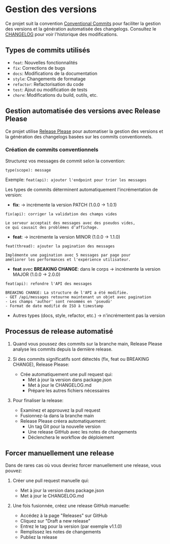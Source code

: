 # Gestion des versions

Ce projet suit la convention [Conventional Commits](https://www.conventionalcommits.org/) pour faciliter la gestion des versions et la génération automatisée des changelogs. Consultez le [CHANGELOG](../CHANGELOG.md) pour voir l'historique des modifications.

## Types de commits utilisés

- `feat`: Nouvelles fonctionnalités
- `fix`: Corrections de bugs
- `docs`: Modifications de la documentation
- `style`: Changements de formatage
- `refactor`: Refactorisation du code
- `test`: Ajout ou modification de tests
- `chore`: Modifications du build, outils, etc.

## Gestion automatisée des versions avec Release Please

Ce projet utilise [Release Please](https://github.com/googleapis/release-please) pour automatiser la gestion des versions et la génération des changelogs basées sur les commits conventionnels.

### Création de commits conventionnels

Structurez vos messages de commit selon la convention:

```
type(scope): message
```

Exemple: `feat(api): ajouter l'endpoint pour trier les messages`

Les types de commits déterminent automatiquement l'incrémentation de version:

- **fix**: → incrémente la version PATCH (1.0.0 → 1.0.1)

```
fix(api): corriger la validation des champs vides

Le serveur acceptait des messages avec des pseudos vides,
ce qui causait des problèmes d'affichage.
```

- **feat**: → incrémente la version MINOR (1.0.0 → 1.1.0)

```
feat(thread): ajouter la pagination des messages

Implémente une pagination avec 5 messages par page pour
améliorer les performances et l'expérience utilisateur.
```

- **feat** avec **BREAKING CHANGE**: dans le corps → incrémente la version MAJOR (1.0.0 → 2.0.0)

```
feat(api): refondre l'API des messages

BREAKING CHANGE: La structure de l'API a été modifiée.
- GET /api/messages retourne maintenant un objet avec pagination
- Les champs 'author' sont renommés en 'pseudo'
- Format de date modifié de ISO à timestamp
```

- Autres types (docs, style, refactor, etc.) → n'incrémentent pas la version

## Processus de release automatisé

1. Quand vous poussez des commits sur la branche main, Release Please analyse les commits depuis la dernière release.

2. Si des commits significatifs sont détectés (fix, feat ou BREAKING CHANGE), Release Please:

   - Crée automatiquement une pull request qui:
     - Met à jour la version dans package.json
     - Met à jour le CHANGELOG.md
     - Prépare les autres fichiers nécessaires

3. Pour finaliser la release:
   - Examinez et approuvez la pull request
   - Fusionnez-la dans la branche main
   - Release Please créera automatiquement:
     - Un tag Git pour la nouvelle version
     - Une release GitHub avec les notes de changements
     - Déclenchera le workflow de déploiement

## Forcer manuellement une release

Dans de rares cas où vous devriez forcer manuellement une release, vous pouvez:

1. Créer une pull request manuelle qui:
   - Met à jour la version dans package.json
   - Met à jour le CHANGELOG.md

2. Une fois fusionnée, créez une release GitHub manuelle:
   - Accédez à la page "Releases" sur GitHub
   - Cliquez sur "Draft a new release"
   - Entrez le tag pour la version (par exemple v1.1.0)
   - Remplissez les notes de changements
   - Publiez la release